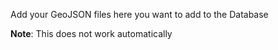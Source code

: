 Add your GeoJSON files here you want to add to the Database

**Note**: This does not work automatically
